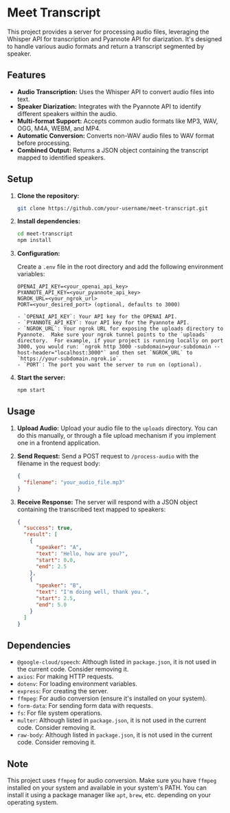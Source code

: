# Meet Transcript

This project provides a server for processing audio files, leveraging the Whisper API for transcription and Pyannote API for diarization. It's designed to handle various audio formats and return a transcript segmented by speaker.

## Features

- **Audio Transcription:** Uses the Whisper API to convert audio files into text.
- **Speaker Diarization:** Integrates with the Pyannote API to identify different speakers within the audio.
- **Multi-format Support:** Accepts common audio formats like MP3, WAV, OGG, M4A, WEBM, and MP4.
- **Automatic Conversion:** Converts non-WAV audio files to WAV format before processing.
- **Combined Output:** Returns a JSON object containing the transcript mapped to identified speakers.

## Setup

1. **Clone the repository:**

   ```bash
   git clone https://github.com/your-username/meet-transcript.git

   ```

2. **Install dependencies:**

   ```bash
   cd meet-transcript
   npm install

   ```

3. **Configuration:**

   Create a `.env` file in the root directory and add the following environment variables:

   ```
   OPENAI_API_KEY=<your_openai_api_key>
   PYANNOTE_API_KEY=<your_pyannote_api_key>
   NGROK_URL=<your_ngrok_url>
   PORT=<your_desired_port> (optional, defaults to 3000)

   - `OPENAI_API_KEY`: Your API key for the OPENAI API.
   - `PYANNOTE_API_KEY`: Your API key for the Pyannote API.
   - `NGROK_URL`: Your ngrok URL for exposing the uploads directory to Pyannote.  Make sure your ngrok tunnel points to the `uploads` directory.  For example, if your project is running locally on port 3000, you would run: `ngrok http 3000 -subdomain=your-subdomain --host-header="localhost:3000"` and then set `NGROK_URL` to `https://your-subdomain.ngrok.io`.
   - `PORT`: The port you want the server to run on (optional).

   ```

4. **Start the server:**
   ```bash
   npm start
   ```

## Usage

1. **Upload Audio:** Upload your audio file to the `uploads` directory. You can do this manually, or through a file upload mechanism if you implement one in a frontend application.

2. **Send Request:** Send a POST request to `/process-audio` with the filename in the request body:

   ```json
   {
     "filename": "your_audio_file.mp3"
   }
   ```

3. **Receive Response:** The server will respond with a JSON object containing the transcribed text mapped to speakers:
   ```json
   {
     "success": true,
     "result": [
       {
         "speaker": "A",
         "text": "Hello, how are you?",
         "start": 0.0,
         "end": 2.5
       },
       {
         "speaker": "B",
         "text": "I'm doing well, thank you.",
         "start": 2.5,
         "end": 5.0
       }
     ]
   }
   ```

## Dependencies

- `@google-cloud/speech`: Although listed in `package.json`, it is not used in the current code. Consider removing it.
- `axios`: For making HTTP requests.
- `dotenv`: For loading environment variables.
- `express`: For creating the server.
- `ffmpeg`: For audio conversion (ensure it's installed on your system).
- `form-data`: For sending form data with requests.
- `fs`: For file system operations.
- `multer`: Although listed in `package.json`, it is not used in the current code. Consider removing it.
- `raw-body`: Although listed in `package.json`, it is not used in the current code. Consider removing it.

## Note

This project uses `ffmpeg` for audio conversion. Make sure you have `ffmpeg` installed on your system and available in your system's PATH. You can install it using a package manager like `apt`, `brew`, etc. depending on your operating system.
